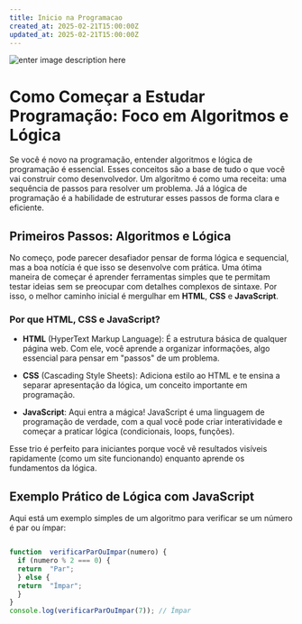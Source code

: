 ```yaml
---
title: Inicio na Programacao
created_at: 2025-02-21T15:00:00Z
updated_at: 2025-02-21T15:00:00Z
---
```


  ![enter image description here](https://img.freepik.com/vetores-premium/desenvolvimento-da-web-codificacao-e-programacao-de-codigo-de-computador-de-banner-futuristico-no-laptop_3482-5572.jpg)

# Como Começar a Estudar Programação: Foco em Algoritmos e Lógica

  

Se você é novo na programação, entender algoritmos e lógica de programação é essencial. Esses conceitos são a base de tudo o que você vai construir como desenvolvedor. Um algoritmo é como uma receita: uma sequência de passos para resolver um problema. Já a lógica de programação é a habilidade de estruturar esses passos de forma clara e eficiente.

  

## Primeiros Passos: Algoritmos e Lógica

  

No começo, pode parecer desafiador pensar de forma lógica e sequencial, mas a boa notícia é que isso se desenvolve com prática. Uma ótima maneira de começar é aprender ferramentas simples que te permitam testar ideias sem se preocupar com detalhes complexos de sintaxe. Por isso, o melhor caminho inicial é mergulhar em **HTML**, **CSS** e **JavaScript**.

  

### Por que HTML, CSS e JavaScript?

  

-  **HTML** (HyperText Markup Language): É a estrutura básica de qualquer página web. Com ele, você aprende a organizar informações, algo essencial para pensar em "passos" de um problema.

-  **CSS** (Cascading Style Sheets): Adiciona estilo ao HTML e te ensina a separar apresentação da lógica, um conceito importante em programação.

-  **JavaScript**: Aqui entra a mágica! JavaScript é uma linguagem de programação de verdade, com a qual você pode criar interatividade e começar a praticar lógica (condicionais, loops, funções).

  

Esse trio é perfeito para iniciantes porque você vê resultados visíveis rapidamente (como um site funcionando) enquanto aprende os fundamentos da lógica.

  

## Exemplo Prático de Lógica com JavaScript

  

Aqui está um exemplo simples de um algoritmo para verificar se um número é par ou ímpar:

  

```javascript

function  verificarParOuImpar(numero) {
  if (numero % 2 === 0) {
  return  "Par";
  } else {
  return  "Ímpar";
  }
}
console.log(verificarParOuImpar(7)); // Ímpar

```